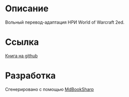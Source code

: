 # Описание
Вольный перевод-адаптация НРИ World of Warcraft 2ed.

# Ссылка
[Книга на github](https://anetegithub.github.io/wow2drusadapt/)

# Разработка
Сгенерировано с помощью [MdBookSharp](https://github.com/aneteanetes/mdbooksharp)